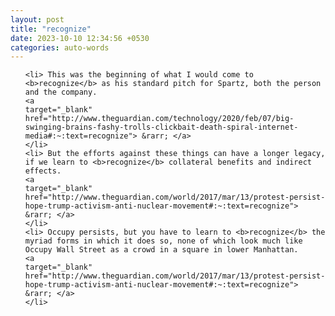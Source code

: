 ```yaml
---
layout: post
title: "recognize"
date: 2023-10-10 12:34:56 +0530
categories: auto-words
---
```

<ol>

    <li> This was the beginning of what I would come to <b>recognize</b> as his standard pitch for Spartz, both the person and the company.
    <a 
    target="_blank" 
    href="http://www.theguardian.com/technology/2020/feb/07/big-swinging-brains-fashy-trolls-clickbait-death-spiral-internet-media#:~:text=recognize"> &rarr; </a>
    </li>
    <li> But the efforts against these things can have a longer legacy, if we learn to <b>recognize</b> collateral benefits and indirect effects.
    <a 
    target="_blank" 
    href="http://www.theguardian.com/world/2017/mar/13/protest-persist-hope-trump-activism-anti-nuclear-movement#:~:text=recognize"> &rarr; </a>
    </li>
    <li> Occupy persists, but you have to learn to <b>recognize</b> the myriad forms in which it does so, none of which look much like Occupy Wall Street as a crowd in a square in lower Manhattan.
    <a 
    target="_blank" 
    href="http://www.theguardian.com/world/2017/mar/13/protest-persist-hope-trump-activism-anti-nuclear-movement#:~:text=recognize"> &rarr; </a>
    </li>